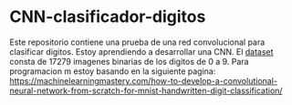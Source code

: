 # CNN-clasificador-digitos
Este repositorio contiene una prueba de una red convolucional para clasificar digitos. Estoy aprendiendo a desarrollar una CNN. El [dataset](https://www.youtube.com/watch?v=xHUZnY-XSNI) consta de 17279 imagenes binarias de los digitos de 0 a 9.
Para programacion m estoy basando en la siguiente pagina: https://machinelearningmastery.com/how-to-develop-a-convolutional-neural-network-from-scratch-for-mnist-handwritten-digit-classification/
